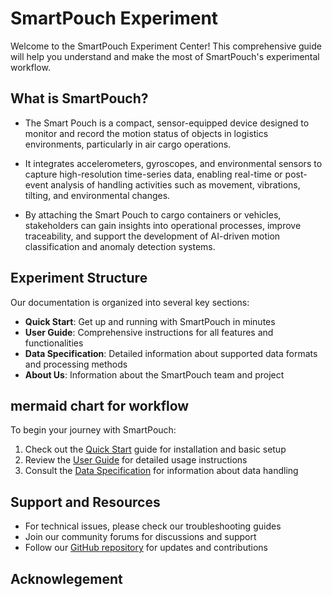 # SmartPouch Experiment

Welcome to the SmartPouch Experiment Center! This comprehensive guide will help you understand and make the most of SmartPouch's experimental workflow.

## What is SmartPouch?

- The Smart Pouch is a compact, sensor-equipped device designed to monitor and record the motion status of objects in logistics environments, particularly in air cargo operations. 

- It integrates accelerometers, gyroscopes, and environmental sensors to capture high-resolution time-series data, enabling real-time or post-event analysis of handling activities such as movement, vibrations, tilting, and environmental changes. 

- By attaching the Smart Pouch to cargo containers or vehicles, stakeholders can gain insights into operational processes, improve traceability, and support the development of AI-driven motion classification and anomaly detection systems.

<!--

### Key Features

- **Intelligent Data Processing**: Advanced algorithms for data analysis and transformation
- **User-Friendly Interface**: Intuitive design for easy navigation and operation
- **Customizable Workflows**: Flexible configuration options to suit your needs
- **Data Visualization**: Powerful tools for data representation and analysis
- **Integration Capabilities**: Seamless connection with various data sources and systems
-->

## Experiment Structure

Our documentation is organized into several key sections:

- **Quick Start**: Get up and running with SmartPouch in minutes
- **User Guide**: Comprehensive instructions for all features and functionalities
- **Data Specification**: Detailed information about supported data formats and processing methods
- **About Us**: Information about the SmartPouch team and project

## mermaid chart for workflow

To begin your journey with SmartPouch:

1. Check out the [Quick Start](setup.md) guide for installation and basic setup
2. Review the [User Guide](usage.md) for detailed usage instructions
3. Consult the [Data Specification](data.md) for information about data handling

## Support and Resources

- For technical issues, please check our troubleshooting guides
- Join our community forums for discussions and support
- Follow our [GitHub repository](https://github.com/movement-recognition) for updates and contributions

## Acknowlegement

